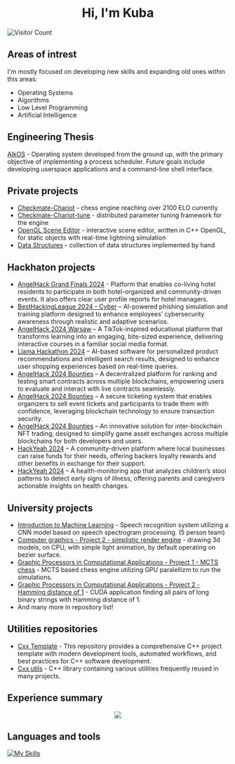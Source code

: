 <h1 align="center"> Hi, I'm Kuba </h1>

![Visitor Count](https://profile-counter.glitch.me/Jlisowskyy/count.svg)

## Areas of intrest

I'm mostly focused on developing new skills and expanding old ones within this areas:
- Operating Systems
- Algorithms 
- Low Level Programming
- Artificial Intelligence

## Engineering Thesis
[AlkOS](https://github.com/Jlisowskyy/AlkOS) - Operating system developed from the ground up, with the primary objective of implementing a process scheduler. Future goals include developing userspace applications and a command-line shell interface.

## Private projects

  - [Checkmate-Chariot](https://github.com/Jlisowskyy/Checkmate-Chariot "Visit the repository") - chess engine reaching over 2100 ELO currently
  - [Checkmate-Chariot-tune](https://github.com/Jlisowskyy/Checkmate-Chariot-Tune "Visit the repository") - distributed parameter tuning framework for the engine
  - [OpenGL Scene Editor](https://github.com/Jlisowskyy/gk_2024_proj4) - interactive scene editor, written in C++ OpenGL, for static objects with real-time lightning simulation
  - [Data Structures](https://github.com/Jlisowskyy/Data-Structures-Collection "Visit the repository") - collection of data structures implemented by hand

## Hackhaton projects

- [AngelHack Grand Finals 2024](https://github.com/Jlisowskyy/AngelHackFinalsSingapore) - Platform that enables co-living hotel residents to participate in both hotel-organized and community-driven events. It also offers clear user profile reports for hotel managers.
- [BestHackingLeague 2024 - Cyber](https://github.com/Jlisowskyy/BHL_2024_cybersecurity_plomyk "Visit the repository") – AI-powered phishing simulation and training platform designed to enhance employees’ cybersecurity awareness through realistic and adaptive scenarios.
- [AngelHack 2024 Warsaw](https://github.com/Jlisowskyy/AngelHack_solution "Visit the repository") – A TikTok-inspired educational platform that transforms learning into an engaging, bite-sized experience, delivering interactive courses in a familiar social media format.
- [Llama Hackathon 2024](https://github.com/Jlisowskyy/AiBuy "Visit the repository") – AI-based software for personalized product recommendations and intelligent search results, designed to enhance user shopping experiences based on real-time queries.
- [AngelHack 2024 Bounties](https://github.com/Jlisowskyy/AngelHackBountyOmnichainDefi "Visit the repository") – A decentralized platform for ranking and testing smart contracts across multiple blockchains, empowering users to evaluate and interact with live contracts seamlessly.
- [AngelHack 2024 Bounties](https://github.com/Jlisowskyy/AngelHack_AptosDapp "Visit the repository") – A secure ticketing system that enables organizers to sell event tickets and participants to trade them with confidence, leveraging blockchain technology to ensure transaction security.
- [AngelHack 2024 Bounties](https://github.com/Jlisowskyy/AngelHackBountyOmnichainGaming "Visit the repository") – An innovative solution for inter-blockchain NFT trading, designed to simplify game asset exchanges across multiple blockchains for both developers and users.
- [HackYeah 2024](https://github.com/Jlisowskyy/GrowTogether "Visit the repository") – A community-driven platform where local businesses can raise funds for their needs, offering backers loyalty rewards and other benefits in exchange for their support.
- [HackYeah 2024](https://github.com/Jlisowskyy/PoopPatrol "Visit the repository") – A health-monitoring app that analyzes children’s stool patterns to detect early signs of illness, offering parents and caregivers actionable insights on health changes.

## University projects

- [Introduction to Machine Learning](https://github.com/Jlisowskyy/intro-ml-2024/tree/dev) - Speech recognition system utilizing a CNN model based on speech spectrogram processing. (5 person team)
- [Computer graphics - Project 2 - simplistic render engine](https://github.com/Jlisowskyy/gk_2024_proj_2) - drawing 3d models, on CPU, with simple light animation, by default operating on bezier surface.
- [Graphic Processors in Computational Applications - Project 1 - MCTS chess](https://github.com/Jlisowskyy/CUDA_gpca_proj1) - MCTS based chess engine utilizing GPU paralellizm to run the simulations.
- [Graphic Processors in Computational Applications - Project 2 - Hamming distance of 1](https://github.com/Jlisowskyy/CUDA_gpca_proj2) - CUDA application finding all pairs of long binary strings with Hamming distance of 1.
- And many more in repository list!

## Utilities repositories

- [Cxx Template](https://github.com/Jlisowskyy/cxx_template) - This repository provides a comprehensive C++ project template with modern development tools, automated workflows, and best practices for C++ software development.
- [Cxx utils](https://github.com/Jlisowskyy/cxx_utils) - C++ library containing various utilities frequently reused in many projects.                                                                                                                                                                                                                                                    
## Experience summary

<p align="center">
  <img src="https://github-readme-stats-eosin-one-98.vercel.app/api/top-langs/?username=Jlisowskyy&theme=dark&layout=compact&hide_border=false&count_private=true&hide_title=true" />
</p>

## Languages and tools

[![My Skills](https://skillicons.dev/icons?i=linux,arch,bash,c,cpp,cs,java,cmake,py,fastapi,git,github,html,css,js,nodejs,react,ts,flutter,dart&theme=dark&perline=10)](https://skillicons.dev)
